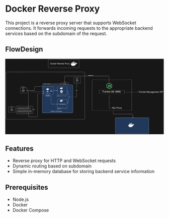# Docker Reverse Proxy 

This project is a reverse proxy server that supports WebSocket connections. It forwards incoming requests to the appropriate backend services based on the subdomain of the request.

## FlowDesign
  ![System Design](/Flow-design.png) 

## Features

- Reverse proxy for HTTP and WebSocket requests
- Dynamic routing based on subdomain
- Simple in-memory database for storing backend service information

## Prerequisites

- Node.js
- Docker
- Docker Compose

